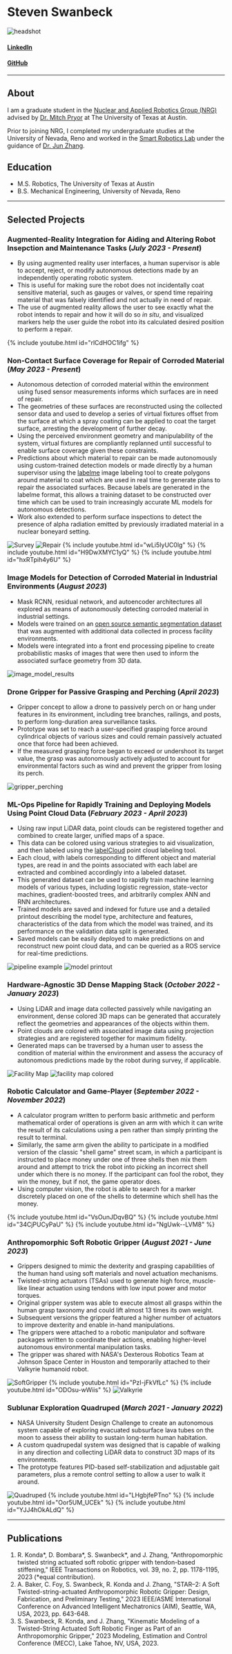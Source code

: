 # Steven Swanbeck
![headshot](/assets/img/8_23.jpg)
<!-- ![headshot](/assets/img/headshot-modified.png) -->
#### [LinkedIn](https://www.linkedin.com/in/stevenswanbeck/)
#### [GitHub](https://github.com/steven-swanbeck)
---
## About
I am a graduate student in the [Nuclear and Applied Robotics Group (NRG)](https://robotics.me.utexas.edu/) advised by [Dr. Mitch Pryor](https://www.me.utexas.edu/people/faculty-directory/pryor) at The University of Texas at Austin.

Prior to joining NRG, I completed my undergraduate studies at the University of Nevada, Reno and worked in the [Smart Robotics Lab](https://packpages.unr.edu/jun) under the guidance of [Dr. Jun Zhang](https://www.unr.edu/me/about/people/jun-zhang).

## Education
- M.S. Robotics, The University of Texas at Austin
- B.S. Mechanical Engineering, University of Nevada, Reno

<!-- ## Selected Work Experience -->
<!-- **Graduate Research Assistant @ Nuclear & Applied Robotics Group (_August 2022 - Present_)** -->
<!-- - Autonomous inspection, maintenance, and repair tasks for deployment into hazardous environments -->
<!--  -->
<!-- **Undergraduate Research Assistant @ Smart Robotics Lab (_August 2021 - August 2022_)** -->
<!-- - Design, modeling, and control of novel soft-robotic grippers to improve safety of human-robot interaction -->

---
## Selected Projects

### Augmented-Reality Integration for Aiding and Altering Robot Insepction and Maintenance Tasks (_July 2023 - Present_)
- By using augmented reality user interfaces, a human supervisor is able to accept, reject, or modify autonomous detections made by an independently operating robotic system.
- This is useful for making sure the robot does not incidentally coat sensitive material, such as gauges or valves, or spend time repairing material that was falsely identified and not actually in need of repair.
- The use of augmented reality allows the user to see exactly what the robot intends to repair and how it will do so _in situ_, and visualized markers help the user guide the robot into its calculated desired position to perform a repair.

{% include youtube.html id="rlCdHOC1ifg" %}

### Non-Contact Surface Coverage for Repair of Corroded Material (_May 2023 - Present_)
- Autonomous detection of corroded material within the environment using fused sensor measurements informs which surfaces are in need of repair.
- The geometries of these surfaces are reconstructed using the collected sensor data and used to develop a series of virtual fixtures offset from the surface at which a spray coating can be applied to coat the target surface, arresting the development of further decay.
- Using the perceived environment geometry and manipulability of the system, virtual fixtures are compliantly replanned until successful to enable surface coverage given these constraints.
- Predictions about which material to repair can be made autonomously using custom-trained detection models or made directly by a human supervisor using the [labelme](https://github.com/wkentaro/labelme) image labeling tool to create polygons around material to coat which are used in real time to generate plans to repair the associated surfaces. Because labels are generated in the labelme format, this allows a training dataset to be constructed over time which can be used to train increasingly accurate ML models for autonomous detections.
- Work also extended to perform surface inspections to detect the presence of alpha radiation emitted by previously irradiated material in a nuclear boneyard setting.

![Survey](/assets/img/caught_in_the_act.png)
![Repair](/assets/img/caught_in_the_act_the_finale.png)
{% include youtube.html id="wLi5IyUC0lg" %}
{% include youtube.html id="H9DwXMYC1yQ" %}
{% include youtube.html id="hxRTpih4y6U" %}

### Image Models for Detection of Corroded Material in Industrial Environments (_August 2023_)
- Mask RCNN, residual network, and autoencoder architectures all explored as means of autonomously detecting corroded material in industrial settings.
- Models were trained on an [open source semantic segmentation dataset](https://data.lib.vt.edu/articles/dataset/Corrosion_Condition_State_Semantic_Segmentation_Dataset/16624663) that was augmented with additional data collected in process facility environments.
- Models were integrated into a front end processing pipeline to create probabilistic masks of images that were then used to inform the associated surface geometry from 3D data.

![image_model_results](/assets/img/image_model_results.png)

### Drone Gripper for Passive Grasping and Perching (_April 2023_)
- Gripper concept to allow a drone to passively perch on or hang under features in its environment, including tree branches, railings, and posts, to perform long-duration area surveillance tasks.
- Prototype was set to reach a user-specified grasping force around cylindrical objects of various sizes and could remain passively actuated once that force had been achieved. 
- If the measured grasping force began to exceed or undershoot its target value, the grasp was autonomously actively adjusted to account for environmental factors such as wind and prevent the gripper from losing its perch.

![gripper_perching](/assets/img/gripper_perch.png)

### ML-Ops Pipeline for Rapidly Training and Deploying Models Using Point Cloud Data (_February 2023 - April 2023_)
- Using raw input LiDAR data, point clouds can be registered together and combined to create larger, unified maps of a space.
- This data can be colored using various strategies to aid visualization, and then labeled using the [labelCloud](https://github.com/ch-sa/labelCloud) point cloud labeling tool.
- Each cloud, with labels corresponding to different object and material types, are read in and the points associated with each label are extracted and combined accordingly into a labeled dataset.
- This generated dataset can be used to rapidly train machine learning models of various types, including logistic regression, state-vector machines, gradient-boosted trees, and arbitrarily complex ANN and RNN architectures.
- Trained models are saved and indexed for future use and a detailed printout describing the model type, architecture and features, characteristics of the data from which the model was trained, and its performance on the validation data split is generated.
- Saved models can be easily deployed to make predictions on and reconstruct new point cloud data, and can be queried as a ROS service for real-time predictions.

![pipeline example](/assets/img/labeling_pipeline_example.png)
![model printout](/assets/img/model_printout.png)

### Hardware-Agnostic 3D Dense Mapping Stack (_October 2022 - January 2023_)
- Using LiDAR and image data collected passively while navigating an environment, dense colored 3D maps can be generated that accurately reflect the geometries and appearances of the objects within them.
- Point clouds are colored with associated image data using projection strategies and are registered together for maximum fidelity.
- Generated maps can be traversed by a human user to assess the condition of material within the environment and assess the accuracy of autonomous predictions made by the robot during survey, if applicable.

![Facility Map](/assets/img/map2.png)
![facility map colored](/assets/img/map3.png)

### Robotic Calculator and Game-Player (_September 2022 - November 2022_)
- A calculator program written to perform basic arithmetic and perform mathematical order of operations is given an arm with which it can write the result of its calculations using a pen rather than simply printing the result to terminal.
- Similarly, the same arm given the ability to participate in a modified version of the classic "shell game" street scam, in which a participant is instructed to place money under one of three shells then mix them around and attempt to trick the robot into picking an incorrect shell under which there is no money. If the participant can fool the robot, they win the money, but if not, the game operator does.
- Using computer vision, the robot is able to search for a marker discretely placed on one of the shells to determine which shell has the money.

{% include youtube.html id="VsOunJDqvBQ" %}
{% include youtube.html id="34CjPUCyPaU" %}
{% include youtube.html id="NgUwk--LVM8" %}

### Anthropomorphic Soft Robotic Gripper (_August 2021 - June 2023_)
- Grippers designed to mimic the dexterity and grasping capabilities of the human hand using soft materials and novel actuation mechanisms.
- Twisted-string actuators (TSAs) used to generate high force, muscle-like linear actuation using tendons with low input power and motor torques.
- Original gripper system was able to execute almost all grasps within the human grasp taxonomy and could lift almost 13 times its own weight.
- Subsequent versions the gripper featured a higher number of actuators to improve dexterity and enable in-hand manipulations.
- The grippers were attached to a robotic manipulator and software packages written to coordinate their actions, enabling higher-level autonomous environmental manipulation tasks.
- The gripper was shared with NASA's Dexterous Robotics Team at Johnson Space Center in Houston and temporarily attached to their Valkyrie humanoid robot.

![SoftGripper](/assets/img/soft_gripper.jpg)
{% include youtube.html id="PzI-jFkVfLc" %}
{% include youtube.html id="ODOsu-wWiis" %}
![Valkyrie](/assets/img/gripperonValkyrie.jpg)

### Sublunar Exploration Quadruped (_March 2021 - January 2022_)
- NASA University Student Design Challenge to create an autonomous system capable of exploring evacuated subsurface lava tubes on the moon to assess their ability to sustain long-term human habitation.
- A custom quadrupedal system was designed that is capable of walking in any direction and collecting LiDAR data to construct 3D maps of its environments.
- The prototype features PID-based self-stabilization and adjustable gait parameters, plus a remote control setting to allow a user to walk it around.

![Quadruped](/assets/img/seq_standing.png)
{% include youtube.html id="LHgbjfePTno" %}
{% include youtube.html id="Oor5UM_UCEk" %}
{% include youtube.html id="YJJ4hOkALdQ" %}

---
## Publications
1. R. Konda\*, D. Bombara\*, S. Swanbeck\*, and J. Zhang, "Anthropomorphic twisted string actuated soft robotic gripper with tendon-based stiffening," IEEE Transactions on Robotics, vol. 39, no. 2, pp. 1178-1195, 2023 (*equal contribution).
2. A. Baker, C. Foy, S. Swanbeck, R. Konda and J. Zhang, "STAR–2: A Soft Twisted-string-actuated Anthropomorphic Robotic Gripper: Design, Fabrication, and Preliminary Testing," 2023 IEEE/ASME International Conference on Advanced Intelligent Mechatronics (AIM), Seattle, WA, USA, 2023, pp. 643-648.
3. S. Swanbeck, R. Konda, and J. Zhang, "Kinematic Modeling of a Twisted-String Actuated Soft Robotic Finger as Part of an Anthropomorphic Gripper," 2023 Modeling, Estimation and Control Conference (MECC), Lake Tahoe, NV, USA, 2023.
